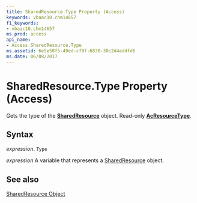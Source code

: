 ```yaml
---
title: SharedResource.Type Property (Access)
keywords: vbaac10.chm14657
f1_keywords:
- vbaac10.chm14657
ms.prod: access
api_name:
- Access.SharedResource.Type
ms.assetid: 6e5e58f5-49ed-cf9f-6830-30c2d4eddfd6
ms.date: 06/08/2017
---
```



# SharedResource.Type Property (Access)

Gets the type of the  **[SharedResource](Access.SharedResource.md)** object. Read-only **[AcResourceType](Access.AcResourceType.md)**.


## Syntax

 _expression_. `Type`

 _expression_ A variable that represents a [SharedResource](Access.SharedResource.md) object.


## See also


[SharedResource Object](Access.SharedResource.md)


